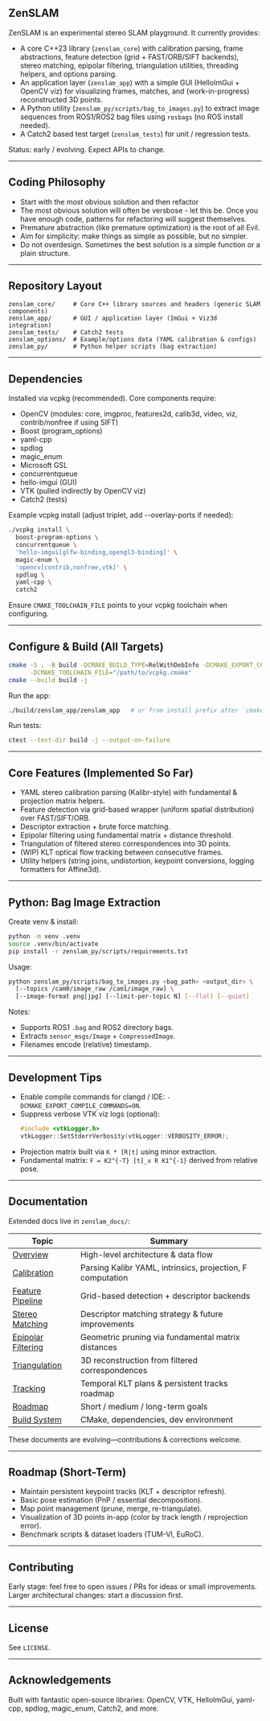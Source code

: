 ## ZenSLAM

ZenSLAM is an experimental stereo SLAM playground. It currently provides:

* A core C++23 library (`zenslam_core`) with calibration parsing, frame abstractions, feature detection (grid + FAST/ORB/SIFT backends), stereo matching, epipolar filtering, triangulation utilities, threading helpers, and options parsing.
* An application layer (`zenslam_app`) with a simple GUI (HelloImGui + OpenCV viz) for visualizing frames, matches, and (work-in-progress) reconstructed 3D points.
* A Python utility (`zenslam_py/scripts/bag_to_images.py`) to extract image sequences from ROS1/ROS2 bag files using `rosbags` (no ROS install needed).
* A Catch2 based test target (`zenslam_tests`) for unit / regression tests.

Status: early / evolving. Expect APIs to change.

---
## Coding Philosophy

* Start with the most obvious solution and then refactor
* The most obvious solution will often be versbose - let this be. Once you have enough code, patterns for refactoring will suggest themselves.
* Premature abstraction (like premature optimization) is the root of all Evil.
* Aim for simplicity: make things as simple as possible, but no simpler.
* Do not overdesign. Sometimes the best solution is a simple function or a plain structure.

---
## Repository Layout

```
zenslam_core/     # Core C++ library sources and headers (generic SLAM components)
zenslam_app/      # GUI / application layer (ImGui + Viz3d integration)
zenslam_tests/    # Catch2 tests
zenslam_options/  # Example/options data (YAML calibration & configs)
zenslam_py/       # Python helper scripts (bag extraction)
```

---
## Dependencies

Installed via vcpkg (recommended). Core components require:

* OpenCV (modules: core, imgproc, features2d, calib3d, video, viz, contrib/nonfree if using SIFT)
* Boost (program_options)
* yaml-cpp
* spdlog
* magic_enum
* Microsoft GSL
* concurrentqueue
* hello-imgui (GUI)
* VTK (pulled indirectly by OpenCV viz)
* Catch2 (tests)

Example vcpkg install (adjust triplet, add --overlay-ports if needed):
```bash
./vcpkg install \
  boost-program-options \
  concurrentqueue \
  'hello-imgui[glfw-binding,opengl3-binding]' \
  magic-enum \
  'opencv[contrib,nonfree,vtk]' \
  spdlog \
  yaml-cpp \
  catch2
```

Ensure `CMAKE_TOOLCHAIN_FILE` points to your vcpkg toolchain when configuring.

---
## Configure & Build (All Targets)

```bash
cmake -S . -B build -DCMAKE_BUILD_TYPE=RelWithDebInfo -DCMAKE_EXPORT_COMPILE_COMMANDS=ON \
      -DCMAKE_TOOLCHAIN_FILE="/path/to/vcpkg.cmake"
cmake --build build -j
```

Run the app:
```bash
./build/zenslam_app/zenslam_app   # or from install prefix after `cmake --install build`
```

Run tests:
```bash
ctest --test-dir build -j --output-on-failure
```

---
## Core Features (Implemented So Far)

* YAML stereo calibration parsing (Kalibr-style) with fundamental & projection matrix helpers.
* Feature detection via grid-based wrapper (uniform spatial distribution) over FAST/SIFT/ORB.
* Descriptor extraction + brute force matching.
* Epipolar filtering using fundamental matrix + distance threshold.
* Triangulation of filtered stereo correspondences into 3D points.
* (WIP) KLT optical flow tracking between consecutive frames.
* Utility helpers (string joins, undistortion, keypoint conversions, logging formatters for Affine3d).

---
## Python: Bag Image Extraction

Create venv & install:
```bash
python -m venv .venv
source .venv/bin/activate
pip install -r zenslam_py/scripts/requirements.txt
```

Usage:
```bash
python zenslam_py/scripts/bag_to_images.py <bag_path> <output_dir> \
  [--topics /cam0/image_raw /cam1/image_raw] \
  [--image-format png|jpg] [--limit-per-topic N] [--flat] [--quiet]
```

Notes:
* Supports ROS1 `.bag` and ROS2 directory bags.
* Extracts `sensor_msgs/Image` + `CompressedImage`.
* Filenames encode (relative) timestamp.

---
## Development Tips

* Enable compile commands for clangd / IDE: `-DCMAKE_EXPORT_COMPILE_COMMANDS=ON`.
* Suppress verbose VTK viz logs (optional):
  ```cpp
  #include <vtkLogger.h>
  vtkLogger::SetStderrVerbosity(vtkLogger::VERBOSITY_ERROR);
  ```
* Projection matrix built via `K * [R|t]` using minor extraction.
* Fundamental matrix: `F = K2^{-T} [t]_x R K1^{-1}` derived from relative pose.

---
## Documentation

Extended docs live in `zenslam_docs/`:

| Topic | Summary |
|-------|---------|
| [Overview](zenslam_docs/overview.md) | High-level architecture & data flow |
| [Calibration](zenslam_docs/calibration.md) | Parsing Kalibr YAML, intrinsics, projection, F computation |
| [Feature Pipeline](zenslam_docs/feature_pipeline.md) | Grid-based detection + descriptor backends |
| [Stereo Matching](zenslam_docs/stereo_matching.md) | Descriptor matching strategy & future improvements |
| [Epipolar Filtering](zenslam_docs/epipolar_filtering.md) | Geometric pruning via fundamental matrix distances |
| [Triangulation](zenslam_docs/triangulation.md) | 3D reconstruction from filtered correspondences |
| [Tracking](zenslam_docs/tracking.md) | Temporal KLT plans & persistent tracks roadmap |
| [Roadmap](zenslam_docs/roadmap.md) | Short / medium / long-term goals |
| [Build System](zenslam_docs/build_system.md) | CMake, dependencies, dev environment |

These documents are evolving—contributions & corrections welcome.

---
## Roadmap (Short-Term)

* Maintain persistent keypoint tracks (KLT + descriptor refresh).
* Basic pose estimation (PnP / essential decomposition).
* Map point management (prune, merge, re-triangulate).
* Visualization of 3D points in-app (color by track length / reprojection error).
* Benchmark scripts & dataset loaders (TUM-VI, EuRoC).

---
## Contributing

Early stage: feel free to open issues / PRs for ideas or small improvements. Larger architectural changes: start a discussion first.

---
## License

See `LICENSE`.

---
## Acknowledgements

Built with fantastic open-source libraries: OpenCV, VTK, HelloImGui, yaml-cpp, spdlog, magic_enum, Catch2, and more.

